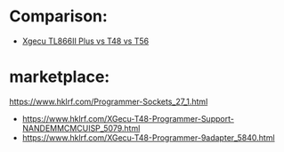 # Comparison:
- [Xgecu TL866II Plus vs T48 vs T56](https://youtu.be/42VCmOVWAyc)

# marketplace:
https://www.hklrf.com/Programmer-Sockets_27_1.html
- https://www.hklrf.com/XGecu-T48-Programmer-Support-NANDEMMCMCUISP_5079.html
- https://www.hklrf.com/XGecu-T48-Programmer-9adapter_5840.html
